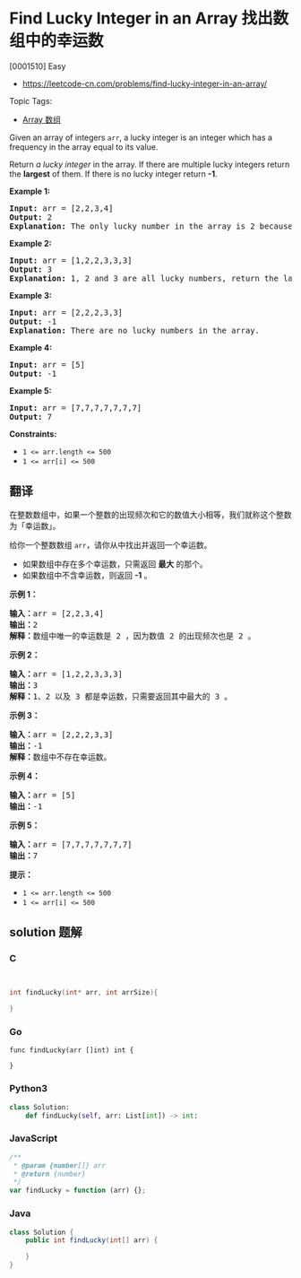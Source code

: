 # Find Lucky Integer in an Array 找出数组中的幸运数

[0001510] Easy

- https://leetcode-cn.com/problems/find-lucky-integer-in-an-array/

Topic Tags:

- [Array 数组](https://leetcode-cn.com/tag/array/)

Given an array of integers `arr`, a lucky integer is an integer which has a frequency in the array equal to its value.

Return *a lucky integer* in the array. If there are multiple lucky integers return the **largest** of them. If there is no lucky integer return **\-1**.

**Example 1:**

<pre><strong>Input:</strong> arr = [2,2,3,4]
<strong>Output:</strong> 2
<strong>Explanation:</strong> The only lucky number in the array is 2 because frequency[2] == 2.
</pre>

**Example 2:**

<pre><strong>Input:</strong> arr = [1,2,2,3,3,3]
<strong>Output:</strong> 3
<strong>Explanation:</strong> 1, 2 and 3 are all lucky numbers, return the largest of them.
</pre>

**Example 3:**

<pre><strong>Input:</strong> arr = [2,2,2,3,3]
<strong>Output:</strong> -1
<strong>Explanation:</strong> There are no lucky numbers in the array.
</pre>

**Example 4:**

<pre><strong>Input:</strong> arr = [5]
<strong>Output:</strong> -1
</pre>

**Example 5:**

<pre><strong>Input:</strong> arr = [7,7,7,7,7,7,7]
<strong>Output:</strong> 7
</pre>

**Constraints:**

- `1 <= arr.length <= 500`
- `1 <= arr[i] <= 500`

## 翻译

在整数数组中，如果一个整数的出现频次和它的数值大小相等，我们就称这个整数为「幸运数」。

给你一个整数数组 `arr`，请你从中找出并返回一个幸运数。

- 如果数组中存在多个幸运数，只需返回 **最大** 的那个。
- 如果数组中不含幸运数，则返回 **\-1** 。

**示例 1：**

<pre><strong>输入：</strong>arr = [2,2,3,4]
<strong>输出：</strong>2
<strong>解释：</strong>数组中唯一的幸运数是 2 ，因为数值 2 的出现频次也是 2 。
</pre>

**示例 2：**

<pre><strong>输入：</strong>arr = [1,2,2,3,3,3]
<strong>输出：</strong>3
<strong>解释：</strong>1、2 以及 3 都是幸运数，只需要返回其中最大的 3 。
</pre>

**示例 3：**

<pre><strong>输入：</strong>arr = [2,2,2,3,3]
<strong>输出：</strong>-1
<strong>解释：</strong>数组中不存在幸运数。
</pre>

**示例 4：**

<pre><strong>输入：</strong>arr = [5]
<strong>输出：</strong>-1
</pre>

**示例 5：**

<pre><strong>输入：</strong>arr = [7,7,7,7,7,7,7]
<strong>输出：</strong>7
</pre>

**提示：**

- `1 <= arr.length <= 500`
- `1 <= arr[i] <= 500`

## solution 题解

### C

```c


int findLucky(int* arr, int arrSize){

}


```

### Go

```golang
func findLucky(arr []int) int {

}
```

### Python3

```python
class Solution:
    def findLucky(self, arr: List[int]) -> int:

```

### JavaScript

```javascript
/**
 * @param {number[]} arr
 * @return {number}
 */
var findLucky = function (arr) {};
```

### Java

```java
class Solution {
    public int findLucky(int[] arr) {

    }
}
```
